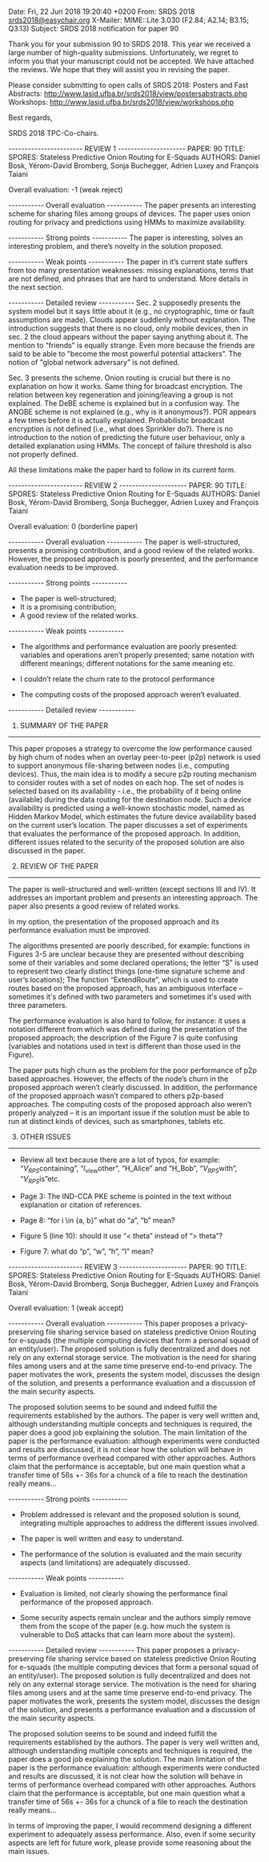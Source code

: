 Date: Fri, 22 Jun 2018 19:20:40 +0200
From: SRDS 2018 <srds2018@easychair.org>
X-Mailer: MIME::Lite 3.030 (F2.84; A2.14; B3.15; Q3.13)
Subject: SRDS 2018 notification for paper 90

Thank you for your submission 90 to SRDS 2018.  This year we received a large 
number of high-quality submissions. Unfortunately, we regret to inform you that 
your manuscript could not be accepted.  We have attached the reviews. We hope 
that they will assist you in revising the paper.

Please consider submitting to open calls of SRDS 2018:
Posters and Fast Abstracts: http://www.lasid.ufba.br/srds2018/view/postersabstracts.php
Workshops: http://www.lasid.ufba.br/srds2018/view/workshops.php

Best regards,
 
SRDS 2018 TPC-Co-chairs.


----------------------- REVIEW 1 ---------------------
PAPER: 90
TITLE: SPORES: Stateless Predictive Onion Routing for E-Squads
AUTHORS: Daniel Bosk, Yérom-David Bromberg, Sonja Buchegger, Adrien Luxey and François Taiani

Overall evaluation: -1 (weak reject)

----------- Overall evaluation -----------
The paper presents an interesting scheme for sharing files among groups of devices. The paper uses onion routing for privacy and predictions using HMMs to maximize availability.

----------- Strong points -----------
The paper is interesting, solves an interesting problem, and there’s novelty in the solution proposed.

----------- Weak points -----------
The paper in it’s current state suffers from too many presentation weaknesses: missing explanations, terms that are not defined, and phrases that are hard to understand. More details in the next section.

----------- Detailed review -----------
Sec. 2 supposedly presents the system model but it says little about it (e.g., no cryptographic, time or fault assumptions are made). Clouds appear suddlenly without explanation. The introduction suggests that there is no cloud, only mobile devices, then in sec. 2 the cloud appears without the paper saying anything about it. The mention to “friends" is equally strange. Even more because the friends are said to be able to "become the most powerful potential attackers”. The notion of "global network adversary” is not defined.

Sec. 3 presents the scheme. Onion routing is crucial but there is no explanation on how it works. Same thing for broadcast encryption. The relation between key regeneration and joining/leaving a group is not explained. The DeBE scheme is explained but in a confusion way. The ANOBE scheme is not explained (e.g., why is it anonymous?). POR appears a few times before it is actually explained. Probabilistic broadcast encryption is not defined (i.e., what does Sprinkler do?). There is no introduction to the notion of predicting the future user behaviour, only a detailed explanation using HMMs. The concept of failure threshold is also not properly defined. 

All these limitations make the paper hard to follow in its current form.


----------------------- REVIEW 2 ---------------------
PAPER: 90
TITLE: SPORES: Stateless Predictive Onion Routing for E-Squads
AUTHORS: Daniel Bosk, Yérom-David Bromberg, Sonja Buchegger, Adrien Luxey and François Taiani

Overall evaluation: 0 (borderline paper)

----------- Overall evaluation -----------
The paper is well-structured, presents a promising contribution, and a good review of the related works. However, the proposed approach is poorly presented, and the performance evaluation needs to be improved.

----------- Strong points -----------
* The paper is well-structured;
* It is a promising contribution;
* A good review of the related works.

----------- Weak points -----------
* The algorithms and performance evaluation are poorly presented: variables and operations aren’t properly presented; same notation with different meanings; different notations for the same meaning etc.

* I couldn’t relate the churn rate to the protocol performance

* The computing costs of the proposed approach weren’t evaluated.

----------- Detailed review -----------
1. SUMMARY OF THE PAPER
----------------------------------------
This paper proposes a strategy to overcome the low performance caused by high churn of nodes when an overlay peer-to-peer (p2p) network is used to support anonymous file-sharing between nodes (i.e., computing devices). Thus, the main idea is to modify a secure p2p routing mechanism to consider routes with a set of nodes on each hop. The set of nodes is selected based on its availability - i.e., the probability of it being online (available) during the data routing for the destination node. Such a device availability is predicted using a well-known stochastic model, named as Hidden Markov Model, which estimates the future device availability based on the current user’s location. The paper discusses a set of experiments that evaluates the performance of the proposed approach. In addition, different issues related to the security of the proposed solution are also discussed in the paper. 

2. REVIEW OF THE PAPER
----------------------------------------
The paper is well-structured and well-written (except sections III and IV). It addresses an important problem and presents an interesting approach. The paper also presents a good review of related works.

In my option, the presentation of the proposed approach and its performance evaluation must be improved. 

The algorithms presented are poorly described, for example: functions in Figures 3-5 are unclear because they are presented without describing some of their variables and some declared operations; the letter “S” is used to represent two clearly distinct things (one-time signature scheme and user’s locations); The function “ExtendRoute”, which is used to create routes based on the proposed approach, has an ambiguous interface – sometimes it's defined with two parameters and sometimes it's used with three parameters. 

The performance evaluation is also hard to follow, for instance: it uses a notation different from which was defined during the presentation of the proposed approach; the description of the Figure 7 is quite confusing (variables and notations used in text is different than those used in the Figure). 

The paper puts high churn as the problem for the poor performance of p2p based approaches. However, the effects of the node’s churn in the proposed approach weren’t clearly discussed. In addition, the performance of the proposed approach wasn’t compared to others p2p-based approaches. The computing costs of the proposed approach also weren’t properly analyzed – it is an important issue if the solution must be able to run at distinct kinds of devices, such as smartphones, tablets etc. 

3. OTHER ISSUES
-------------------------------------
* Review all text because there are a lot of typos, for example: “$V_{RPS}$containing”, “$l_{view}$other”, “H_Alice” and “H_Bob”, “$V_{RPS}$with”, “$V_{RPS}$is”etc.

* Page 3: The IND-CCA PKE scheme is pointed in the text without explanation or citation of references.

* Page 8: “for i \in {a, b}” what do “a”, “b” mean?

* Figure 5 (line 10): should it use “< theta” instead of “> theta”?

* Figure 7: what do “p”, “w”, “h”, “l” mean?


----------------------- REVIEW 3 ---------------------
PAPER: 90
TITLE: SPORES: Stateless Predictive Onion Routing for E-Squads
AUTHORS: Daniel Bosk, Yérom-David Bromberg, Sonja Buchegger, Adrien Luxey and François Taiani

Overall evaluation: 1 (weak accept)

----------- Overall evaluation -----------
This paper proposes a privacy-preserving file sharing service based on stateless predictive Onion Routing for e-squads (the multiple computing devices that form a personal squad of an entity/user). The proposed solution is fully decentralized and does not rely on any external storage service. The motivation is the need for sharing files among users and at the same time preserve end-to-end privacy. The paper motivates the work, presents the system model, discusses the design of the solution, and presents a performance evaluation and a discussion of the main security aspects.

The proposed solution seems to be sound and indeed fulfill the requirements established by the authors. The paper is very well written and, although understanding multiple concepts and techniques is required, the paper does a good job explaining the solution. The main limitation of the paper is the performance evaluation: although experiments were conducted and results are discussed, it is not clear how the solution will behave in terms of performance overhead compared with other approaches. Authors claim that the performance is acceptable, but one main question what a transfer time of 56s +- 36s for a chunck of a file to reach the destination really means…

----------- Strong points -----------
- Problem addressed is relevant and the proposed solution is sound, integrating multiple approaches to address the different issues involved.

- The paper is well written and easy to understand.

- The performance of the solution is evaluated and the main security aspects (and limitations) are adequately discussed.

----------- Weak points -----------
- Evaluation is limited, not clearly showing the performance final performance of the proposed approach.

- Some security aspects remain unclear and the authors simply remove them from the scope of the paper (e.g. how much the system is vulnerable to DoS attacks that can learn more about the system).

----------- Detailed review -----------
This paper proposes a privacy-preserving file sharing service based on stateless predictive Onion Routing for e-squads (the multiple computing devices that form a personal squad of an entity/user). The proposed solution is fully decentralized and does not rely on any external storage service. The motivation is the need for sharing files among users and at the same time preserve end-to-end privacy. The paper motivates the work, presents the system model, discusses the design of the solution, and presents a performance evaluation and a discussion of the main security aspects.

The proposed solution seems to be sound and indeed fulfill the requirements established by the authors. The paper is very well written and, although understanding multiple concepts and techniques is required, the paper does a good job explaining the solution. The main limitation of the paper is the performance evaluation: although experiments were conducted and results are discussed, it is not clear how the solution will behave in terms of performance overhead compared with other approaches. Authors claim that the performance is acceptable, but one main question what a transfer time of 56s +- 36s for a chunck of a file to reach the destination really means…

In terms of improving the paper, I would recommend designing a different experiment to adequately assess performance. Also, even if some security aspects are left for future work, please provide some reasoning about the main issues.



